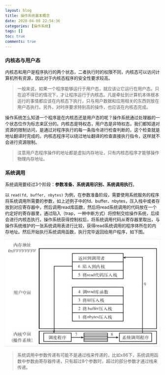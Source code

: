 ```yaml
---
layout: blog
title: 操作系统基本概念
date: 2020-04-08 22:54:36
categories: [操作系统]
tags: []
toc: true
comments: true
---
```


### 内核态与用户态

内核态和用户是程序执行的两个状态，二者执行时的权限不同，内核态可以访问计算机所有资源，因此对于内核态程序的安全性要求较高。

> 一般来说，如果一个程序能够运行于用户态，就应该让它运行在用户态。只在迫不得已的情况下，才让程序运行于内核态。凡是牵扯到计算机本体根本运行的事情都应该在内核态下执行，只与用户数据和应用相关的东西则放在用户态执行。另外，对时序要求特别高的操作，也应该在内核态完成。

操作系统怎么知道一个程序是在内核态还是用户态的呢？操作系统通过处理器的一个状态位作为标志来区分的。内核态是特权态，用户态是非特权态，我们都知道对资源的限制访问，是通过对程序执行的每一条指令进行检查判断的，这个检查就是地址翻译时完成的。内核态程序可以绕过地址翻译的检查直接执行指令，这样就不会进行资源限制。

> 注意用户态程序操作的地址都是虚拟内存地址，只有内核态程序才能够操作物理内存地址。

### 系统调用

系统调用要经过3个阶段：**参数准备、系统调用识别、系统调用执行**。

以 `read(fd, buffer, nbytes)` 为例，在参数准备阶段，需要使用系统服务的程序将系统调用所需要的参数，如上述例子中的fd、buffer、nbytes，压入栈中或者存放到对应寄存器中，然后调用read库函数，然后将read系统调用的代码放在一个约定好的寄存器里，通过陷入（trap，一种中断方式）将控制交给操作系统，后续会进行内核态执行。操作系统获得控制权后，将系统调用代码从寄存器里取出，与操作系统维护的一张系统调用表进行比较，获得read系统调用的程序体所在的内存地址。然后开始执行系统调用函数，执行完毕返回给用户程序，如下图。

![image-20200408231131880](_image/操作系统基本概念/image-20200408231131880.png)

> 系统调用中参数传递有可能不是通过栈来传递的，比如x86下，系统调用函数中参数由寄存器传递，只有超过8个参数时，超过的部分参数才通过栈来传递。
